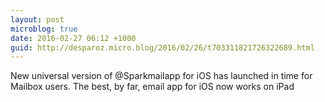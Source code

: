 ```yaml
---
layout: post
microblog: true
date: 2016-02-27 06:12 +1000
guid: http://desparoz.micro.blog/2016/02/26/t703311821726322689.html
---
```

New universal version of @Sparkmailapp for iOS has launched in time for Mailbox users. The best, by far, email app for iOS now works on iPad
